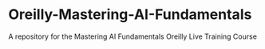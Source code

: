 # Oreilly-Mastering-AI-Fundamentals
A repository for the Mastering AI Fundamentals Oreilly Live Training Course

